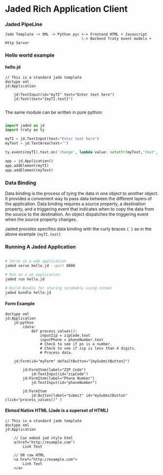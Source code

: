 Jaded Rich Application Client
=================================

### Jaded PipeLine

``` 
Jade Template -> XML -> Python pyc +-> Frontend HTML + Javascript
                                   \-> Backend Traty event models + Http Server
```



### Hello world example

#### hello.jd

```jade
// This is a standard jade template
doctype xml
jd:Application

    jd:TextInput(id="myTI" text="Enter text here")
    jd:Text(text="{myTI.text}")
    
```

The same module can be written in pure python:

```python

import jaded as jd
import traty as ty

myTI = jd.TextInput(text="Enter text here")
myText = jd.TextArea(text="")

ty.events(myTI).text.on('change', lambda value: setattr(myText,'text', value))

app = jd.Application()
app.addElement(myTI)
app.addElement(myText)

```


### Data Binding

Data binding is the process of tying the data in one object to another object. 
It provides a convenient way to pass data between the different layers of the application.
Data binding requires a source property, a destination property, 
and a triggering event that indicates when to copy the data from the source 
to the destination. An object dispatches the triggering event when the source property changes.

Jaded provides specifies data binding with the curly braces `{ }` as in the above example `{myTI.text}` 

### Running A Jaded Application

```bash

# Serve as a web application
jaded serve hello.jd --port 8080

# Run as a qt application
jaded run hello.jd

# Build Bundle for sharing (probably using conda)
jaded bundle hello.jd
```



#### Form Example

```jade
doctype xml
jd:Application
    jd:python
        cdata:
            def process_values():
                inputZip = zipCode.text
                inputPhone = phoneNumber.text
                # Check to see if pn is a number.
                # Check to see if zip is less than 4 digits.
                # Process data.
                
    jd:Form(id="myForm" defaultButton="{mySubmitButton}")

        jd:FormItem(label="ZIP Code")
            jd:TextInput(id="zipCode")
        jd:FormItem(label="Phone Number")
            jd:TextInput(id="phoneNumber")
            
        jd:FormItem
            jd:Button(label="Submit" id="mySubmitButton" click="process_values()" )

```


#### Ebmed Native HTML (Jade is a superset of HTML)

```jade
// This is a standard jade template
doctype xml
jd:Application
    
    // Can embed jad style html
    a(href="http://example.com")
        Link Text
    
    // OR raw HTML
    <a href="http://example.com">
        Link Text
    </a>    
```
